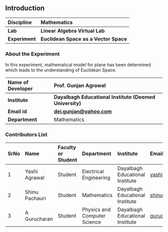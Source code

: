 ## Introduction


<b>Discipline | <b>Mathematics
:--|:--|
<b> Lab | <b> Linear Algebra Virtual Lab
<b> Experiment|     <b> Euclidean Space as a Vector Space

### About the Experiment 

In this experiment, mathematical model for plane has been determined which leads to the understanding of Euclidean Space.

<b>Name of Developer | <b> Prof. Gunjan Agrawal
:--|:--|
<b> Institute | <b>  Dayalbagh Educational Institute (Deemed University)
<b> Email id|     <b>  dei.gunjan@yahoo.com
<b> Department |  Mathematics

### Contributors List

SrNo | Name | Faculty or Student | Department| Institute | Email id
:--|:--|:--|:--|:--|:--|
1 | Yashi Agrawal| Student | Electrical Engineering | Dayalbagh Educational Institute | yashi03902@gmail.com
2 | Shinu Pachauri | Student | Mathematics | Dayalbagh Educational Institute | shinupachouri520@gmail.com
3 | A Gurucharan| Student | Physics and Computer Science | Dayalbagh Educational Institute | gurucharan1027@gmail.com

